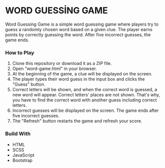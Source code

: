 <h1>WORD GUESSİNG GAME</h1>

<p>Word Guessing Game is a simple word guessing game where players try to guess a randomly chosen word based on a given clue. The player earns points by correctly guessing the word. After five incorrect guesses, the game ends.</p>

<h3>How to Play</h3>
<ol>
  <li>Clone this repository or download it as a ZIP file.</li>
  <li>Open "word-game.html" in your browser.</li>
  <li>At the beginning of the game, a clue will be displayed on the screen.</li>
  <li>The player types their word guess in the input box and clicks the "Guess" button.</li>
  <li>Correct letters will be shown, and when the correct word is guessed, a new word will appear. Correct letters' places are not shown. That's why, you have to find the correct word with another guess including correct letters.</li>
  <li>Incorrect guesses will be displayed on the screen. The game ends after five incorrect guesses.</li>
  <li>The "Refresh" button restarts the game and refresh your score.</li>
</ol>

<h3>Build With</h3>
<ul>
  <li>HTML</li>
  <li>SCSS</li>
  <li>JavaScript</li>
  <li>Bootstrap</li>
</ul>
